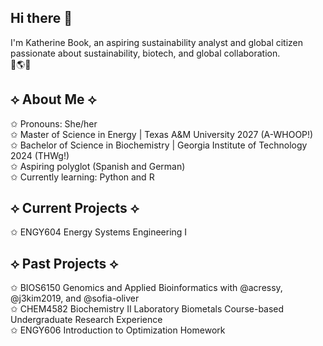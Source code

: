 ## Hi there 👋

I'm Katherine Book, an aspiring sustainability analyst and global citizen passionate about sustainability, biotech, and global collaboration.    
🧪🌎🌱  

## ⟡ About Me ⟡  
✩ Pronouns: She/her  
✩ Master of Science in Energy | Texas A&M University 2027 (A-WHOOP!)   
✩ Bachelor of Science in Biochemistry | Georgia Institute of Technology 2024 (THWg!)      
✩ Aspiring polyglot (Spanish and German)   
✩ Currently learning: Python and R  

## ⟡ Current Projects ⟡  
✩ ENGY604 Energy Systems Engineering I   
  
## ⟡ Past Projects ⟡  
✩ BIOS6150 Genomics and Applied Bioinformatics with @acressy, @j3kim2019, and @sofia-oliver  
✩ CHEM4582 Biochemistry II Laboratory Biometals Course-based Undergraduate Research Experience  
✩ ENGY606 Introduction to Optimization Homework   
<!--
**kbook6/kbook6** is a ✨ _special_ ✨ repository because its `README.md` (this file) appears on your GitHub profile.

Here are some ideas to get you started:

- 🔭 I’m currently working on ...
- 🌱 I’m currently learning ...
- 👯 I’m looking to collaborate on ...
- 🤔 I’m looking for help with ...
- 💬 Ask me about ...
- 📫 How to reach me: ...
- 😄 Pronouns: ...
- ⚡ Fun fact: ...
-->
